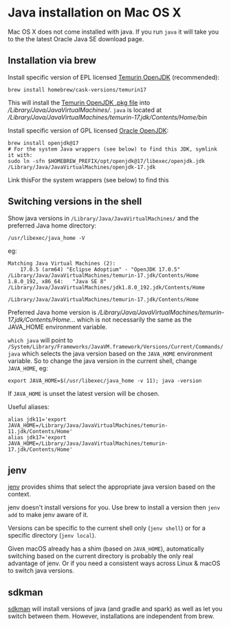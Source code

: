 # Java installation on Mac OS X

Mac OS X does not come installed with java. If you run `java` it will take you to the the latest Oracle Java SE download page.

## Installation via brew

Install specific version of EPL licensed [Temurin OpenJDK](https://github.com/Homebrew/homebrew-cask-versions/blob/master/Casks/temurin17.rb) (recommended):

```
brew install homebrew/cask-versions/temurin17
```

This will install the [Temurin OpenJDK .pkg file](https://github.com/adoptium/temurin17-binaries/releases) into _/Library/Java/JavaVirtualMachines/_. `java` is located at _/Library/Java/JavaVirtualMachines/temurin-17.jdk/Contents/Home/bin_

Install specific version of GPL licensed [Oracle OpenJDK](https://github.com/Homebrew/homebrew-core/blob/HEAD/Formula/openjdk@17.rb):

```
brew install openjdk@17
# For the system Java wrappers (see below) to find this JDK, symlink it with:
sudo ln -sfn $HOMEBREW_PREFIX/opt/openjdk@17/libexec/openjdk.jdk /Library/Java/JavaVirtualMachines/openjdk-17.jdk
```

Link thisFor the system wrappers (see below) to find this

## Switching versions in the shell

Show java versions in `/Library/Java/JavaVirtualMachines/` and the preferred Java home directory:

```
/usr/libexec/java_home -V
```

eg:

```
Matching Java Virtual Machines (2):
    17.0.5 (arm64) "Eclipse Adoptium" - "OpenJDK 17.0.5" /Library/Java/JavaVirtualMachines/temurin-17.jdk/Contents/Home    1.8.0_192, x86_64:	"Java SE 8"	/Library/Java/JavaVirtualMachines/jdk1.8.0_192.jdk/Contents/Home

/Library/Java/JavaVirtualMachines/temurin-17.jdk/Contents/Home
```

Preferred Java home version is _/Library/Java/JavaVirtualMachines/temurin-17.jdk/Contents/Home_... which is not necessarily the same as the JAVA_HOME environment variable.

`which java` will point to `/System/Library/Frameworks/JavaVM.framework/Versions/Current/Commands/java` which selects the java version based on the `JAVA_HOME` environment variable. So to change the java version in the current shell, change `JAVA_HOME`, eg:

```
export JAVA_HOME=$(/usr/libexec/java_home -v 11); java -version
```

If `JAVA_HOME` is unset the latest version will be chosen.

Useful aliases:

```
alias jdk11='export JAVA_HOME=/Library/Java/JavaVirtualMachines/temurin-11.jdk/Contents/Home'
alias jdk17='export JAVA_HOME=/Library/Java/JavaVirtualMachines/temurin-17.jdk/Contents/Home'
```

## jenv

[jenv](https://github.com/jenv/jenv) provides shims that select the appropriate java version based on the context.

jenv doesn't install versions for you. Use brew to install a version then `jenv add` to make jenv aware of it.

Versions can be specific to the current shell only (`jenv shell`) or for a specific directory (`jenv local`).

Given macOS already has a shim (based on `JAVA_HOME`), automatically switching based on the current directory is probably the only real advantage of jenv. Or if you need a consistent ways across Linux & macOS to switch java versions.

## sdkman

[sdkman](https://github.com/sdkman/sdkman-cli) will install versions of java (and gradle and spark) as well as let you switch between them. However, installations are independent from brew.
